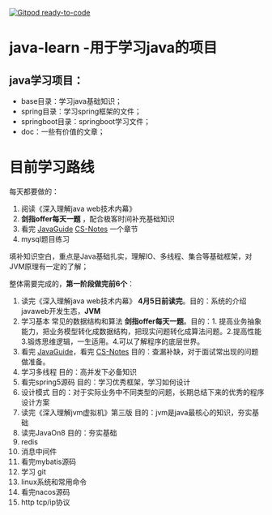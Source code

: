 [![Gitpod ready-to-code](https://img.shields.io/badge/Gitpod-ready--to--code-blue?logo=gitpod)](https://gitpod.io/#https://github.com/honins/java-learn)

# java-learn -用于学习java的项目
 ## java学习项目：
 - base目录：学习java基础知识；
 - spring目录：学习spring框架的文件；
 - springboot目录：springboot学习文件；
 - doc：一些有价值的文章；

# 目前学习路线
每天都要做的：
1. 阅读《深入理解java web技术内幕》
2. **剑指offer每天一题** ，配合极客时间补充基础知识
3. 看完 [JavaGuide](https://github.com/Snailclimb/JavaGuide) [CS-Notes](https://github.com/CyC2018/CS-Notes) 一个章节
4. mysql题目练习

填补知识空白，重点是Java基础扎实，理解IO、多线程、集合等基础框架，对JVM原理有一定的了解；

整体需要完成的，**第一阶段做完前6个**：
1. 读完《深入理解java web技术内幕》 **4月5日前读完**。目的：系统的介绍javaweb开发生态，**JVM**
2. 学习基本 常见的数据结构和算法 **剑指offer每天一题**。目的：1. 提高业务抽象能力，把业务模型转化成数据结构，把现实问题转化成算法问题。2.提高性能 3.锻炼思维逻辑，一生适用。4.可以了解程序的底层世界。
3. 看完 [JavaGuide](https://github.com/Snailclimb/JavaGuide)，看完 [CS-Notes](https://github.com/CyC2018/CS-Notes) 目的：查漏补缺，对于面试常出现的问题做准备。
4. 学习多线程 目的：高并发下必备知识
5. 看完spring5源码 目的：学习优秀框架，学习如何设计
6. 设计模式 目的：对于实际业务中不同类型的问题，长期总结下来的优秀的程序设计方案
7. 读完《深入理解jvm虚拟机》第三版 目的：jvm是java最核心的知识，夯实基础
8. 读完JavaOn8 目的：夯实基础
9. redis
10. 消息中间件
11. 看完mybatis源码
12. 学习 git
13. linux系统和常用命令
14. 看完nacos源码
15. http tcp/ip协议
